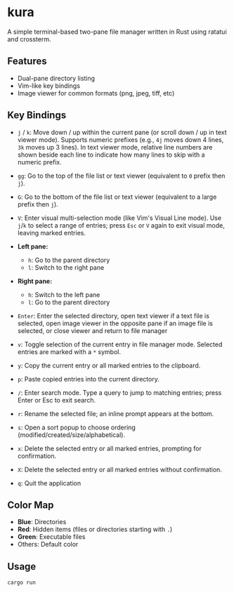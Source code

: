 # kura

A simple terminal-based two-pane file manager written in Rust using ratatui and crossterm.

## Features

- Dual-pane directory listing
- Vim-like key bindings
- Image viewer for common formats (png, jpeg, tiff, etc)

## Key Bindings

- `j` / `k`: Move down / up within the current pane (or scroll down / up in text viewer mode). Supports numeric prefixes (e.g., `4j` moves down 4 lines, `3k` moves up 3 lines). In text viewer mode, relative line numbers are shown beside each line to indicate how many lines to skip with a numeric prefix.
- `gg`: Go to the top of the file list or text viewer (equivalent to `0` prefix then `j`).
- `G`: Go to the bottom of the file list or text viewer (equivalent to a large prefix then `j`).
- `V`: Enter visual multi-selection mode (like Vim's Visual Line mode). Use `j`/`k` to select a range of entries; press `Esc` or `V` again to exit visual mode, leaving marked entries.

- **Left pane:**
  - `h`: Go to the parent directory
  - `l`: Switch to the right pane

- **Right pane:**
  - `h`: Switch to the left pane
  - `l`: Go to the parent directory

- `Enter`: Enter the selected directory, open text viewer if a text file is selected, open image viewer in the opposite pane if an image file is selected, or close viewer and return to file manager
- `v`: Toggle selection of the current entry in file manager mode. Selected entries are marked with a `*` symbol.
- `y`: Copy the current entry or all marked entries to the clipboard.
- `p`: Paste copied entries into the current directory.
- `/`: Enter search mode. Type a query to jump to matching entries; press Enter or Esc to exit search.
- `r`: Rename the selected file; an inline prompt appears at the bottom.
- `s`: Open a sort popup to choose ordering (modified/created/size/alphabetical).
- `x`: Delete the selected entry or all marked entries, prompting for confirmation.
- `X`: Delete the selected entry or all marked entries without confirmation.
- `q`: Quit the application

## Color Map

- **Blue**: Directories
- **Red**: Hidden items (files or directories starting with `.`)
- **Green**: Executable files
- Others: Default color

## Usage

```bash
cargo run
```
